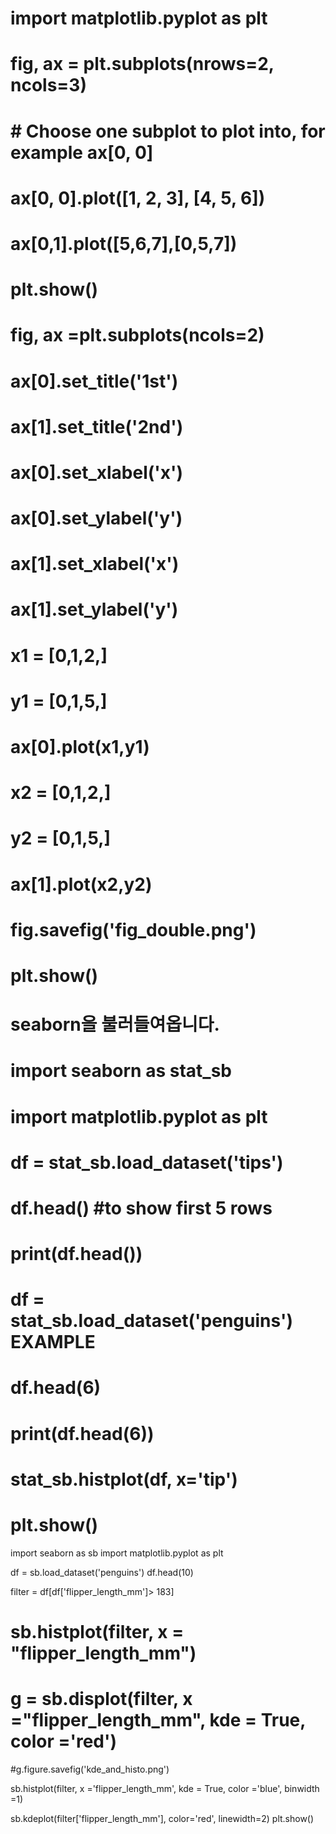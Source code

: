 # import matplotlib.pyplot as plt

# fig, ax = plt.subplots(nrows=2, ncols=3)

# # Choose one subplot to plot into, for example ax[0, 0]
# ax[0, 0].plot([1, 2, 3], [4, 5, 6])
# ax[0,1].plot([5,6,7],[0,5,7])
# plt.show()


# fig, ax =plt.subplots(ncols=2)

# ax[0].set_title('1st')
# ax[1].set_title('2nd')

# ax[0].set_xlabel('x')
# ax[0].set_ylabel('y')

# ax[1].set_xlabel('x')
# ax[1].set_ylabel('y')

# x1 = [0,1,2,]
# y1 = [0,1,5,]
# ax[0].plot(x1,y1)

# x2 = [0,1,2,]
# y2 = [0,1,5,] 
# ax[1].plot(x2,y2)

# fig.savefig('fig_double.png')

# plt.show()

# seaborn을 불러들여옵니다.
# import seaborn as stat_sb
# import matplotlib.pyplot as plt

# df = stat_sb.load_dataset('tips')
# df.head() #to show first 5 rows
# print(df.head())


# df = stat_sb.load_dataset('penguins') EXAMPLE
# df.head(6)
# print(df.head(6))

# stat_sb.histplot(df, x='tip')
# plt.show()

import seaborn as sb
import matplotlib.pyplot as plt

df = sb.load_dataset('penguins')
df.head(10)


filter = df[df['flipper_length_mm']> 183]

# sb.histplot(filter, x = "flipper_length_mm")


# g = sb.displot(filter, x ="flipper_length_mm", kde = True, color ='red')
#g.figure.savefig('kde_and_histo.png')

sb.histplot(filter, x ='flipper_length_mm', kde = True, color ='blue', binwidth =1)

sb.kdeplot(filter['flipper_length_mm'], color='red', linewidth=2)
plt.show()
